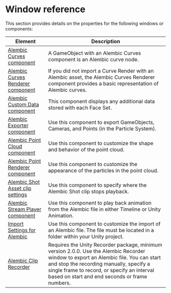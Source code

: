 # Window reference

This section provides details on the properties for the following windows or components:

| Element                                                        | Description                                                                                            |
|----------------------------------------------------------------|--------------------------------------------------------------------------------------------------------|
| [ Alembic Curves component ]( ref_Curves.md )                  | A GameObject with an Alembic Curves component is an Alembic curve node.                                |
| [ Alembic Curves Renderer component ]( ref_CurvesRenderer.md ) | If you did not import a Curve Render with an Alembic asset, the Alembic Curves Renderer component provides a basic representation of Alembic curves.               |
| [ Alembic Custom Data component ]( ref_CustomData.md )         | This component displays any additional data stored with each Face Set.                                 |
| [ Alembic Exporter component ]( ref_Exporter.md )              | Use this component to export GameObjects, Cameras, and Points (in the Particle System).                |
| [ Alembic Point Cloud component ](ref_PointCloud.md)           | Use this component to customize the shape and behavior of the point cloud.                             |
| [ Alembic Point Renderer component ]( ref_PointRenderer.md )   | Use this component to customize the appearance of the particles in the point cloud.                    |
| [ Alembic Shot Asset clip settings ]( ref_Shot.md )            | Use this component to specify where the Alembic Shot clip stops playback.                              |
| [ Alembic Stream Player component ]( ref_StreamPlayer.md )     | Use this component to play back animation from the Alembic file in either Timeline or Unity Animation. |
| [ Import Settings for Alembic ]( ref_Importer.md )             | Use this component to customize the import of an Alembic file. The file must be located in a folder within your Unity project.                                       |
| [ Alembic Clip Recorder ]( ref_Recorder.md )                   | Requires the Unity Recorder package, minimum version 2.0.0. Use the Alembic Recorder window to export an Alembic file. You can start and stop the recording manually, specify a single frame to record, or specify an interval based on start and end seconds or frame numbers. |
